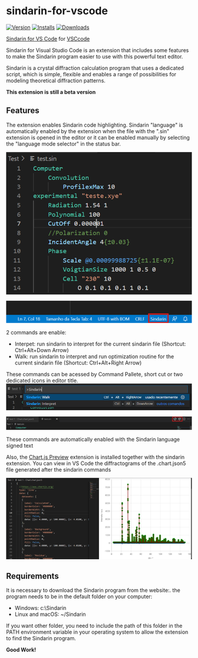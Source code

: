 # sindarin-for-vscode

[![Version](https://vsmarketplacebadge.apphb.com/version/goSiqueira.sindarin-for-vscode.svg?color=orange&style=?style=for-the-badge&logo=visual-studio-code)](https://marketplace.visualstudio.com/items?itemName=goSiqueira.sindarin-for-vscode)
[![Installs](https://vsmarketplacebadge.apphb.com/installs/goSiqueira.sindarin-for-vscode.svg?color=orange)](https://marketplace.visualstudio.com/items?itemName=goSiqueira.sindarin-for-vscode)
[![Downloads](https://vsmarketplacebadge.apphb.com/downloads/goSiqueira.sindarin-for-vscode.svg?color=orange)](https://marketplace.visualstudio.com/items?itemName=goSiqueira.sindarin-for-vscode)

[Sindarin for VS Code](https://github.com/guilhermeolisi/sindarin-for-vscode) for [VSCcode](https://code.visualstudio.com/)

Sindarin for Visual Studio Code is an extension that includes some features to make the Sindarin program easier to use with this powerful text editor.

Sindarin is a crystal diffraction calculation program that uses a dedicated script, which is simple, flexible and enables a range of possibilities for modeling theoretical diffraction patterns. 

**This extension is still a beta version**

## Features

The extension enables Sindarin code highlighting. Sindarin "language" is automatically enabled by the extension when the file with the ".sin" extension is opened in the editor or it can be enabled manually by selecting the "language mode selector" in the status bar. 

![Sindarin Code Highlighting](https://github.com/guilhermeolisi/sindarin-for-vscode/blob/master/resources/SindarinCodeHighlithing.png?raw=true)

![Sindarin Language in language mode selector](https://github.com/guilhermeolisi/sindarin-for-vscode/blob/master/resources/SindarinStatusBarLanguage.png?raw=true)

2 commands are enable:
* Interpet: run sindarin to interpret for the current sindarin file (Shortcut: Ctrl+Alt+Down Arrow)
* Walk: run sindarin to interpret and run optimization routine for the current sindarin file (Shortcut: Ctrl+Alt+Right Arrow)

These commands can be acessed by Command Pallete, short cut or two dedicated icons in editor title. 
![Sindarin commands in Command Pallete](https://github.com/guilhermeolisi/sindarin-for-vscode/blob/master/resources/SindarinCommands.png?raw=true)

![Sindarin icons in editor title](https://github.com/guilhermeolisi/sindarin-for-vscode/blob/master/resources/SindarinIcons.png?raw=true)

These commands are automatically enabled with the Sindarin language signed text

Also, the [Chart.js Preview](https://github.com/chartjs/Chart.js) extension is installed together with the sindarin extension. You can view in VS Code the diffractograms of the .chart.json5 file generated after the sindarin commands

![View diffraction in VS Code wit Chart.js](https://github.com/guilhermeolisi/sindarin-for-vscode/blob/master/resources/SindarinDiffractionChart.js.png?raw=true)

## Requirements

It is necessary to download the Sindarin program from the website:.
the program needs to be in the default folder on your computer:
* Windows: c:\Sindarin
* Linux and macOS: ~/Sindarin

If you want other folder, you need to include the path of this folder in the PATH environment variable in your operating system to allow the extension to find the Sindarin program. 


**Good Work!**
